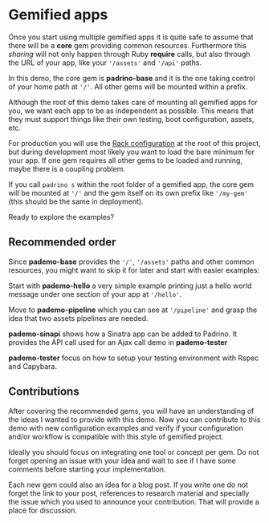 # Gemified apps 

Once you start using multiple gemified apps it is quite safe to assume that
there will be a **core** gem providing common resources. Furthermore this
*sharing* will not only happen through Ruby **require** calls, but also through
the URL of your app,  like your `'/assets'` and `'/api'` paths.

In this demo, the core gem is **padrino-base** and it is the one taking control
of your home path at `'/'`. All other gems will be mounted within a prefix.

Although the root of this demo takes care of mounting all gemified apps for
you, we want each app to be as independent as possible. This means that they
must support things like their own testing, boot configuration, assets, etc.

For production you will use the [Rack
configuration](https://github.com/zenbits/pademo/blob/master/config.ru) at the
root of this project, but during development most likely you want to load the
bare minimum for your app. If one gem requires all other gems to be loaded and
running, maybe there is a coupling problem. 

If you call `padrino s` within the root folder of a gemified app, the core gem
will be mounted at `'/'` and the gem itself on its own prefix like `'/my-gem'`
(this should be the same in deployment).

Ready to explore the examples?

## Recommended order 

Since **pademo-base** provides the `'/'`, `'/assets'` paths and other common
resources, you might want to skip it for later and start with easier examples:

Start with **pademo-hello** a very simple example printing just a hello world
message under one section of your app at `'/hello'`.

Move to **pademo-pipeline** which you can see at `'/pipeline'` and grasp the idea
that two assets pipelines are needed.

**pademo-sinapi** shows how a Sinatra app can be added to Padrino. It provides
the API call used for an Ajax call demo in **pademo-tester**

**pademo-tester** focus on how to setup your testing environment with Rspec and Capybara.

## Contributions

After covering the recommended gems, you will have an understanding of the
ideas I wanted to provide with this demo. Now you can contribute to this demo
with new configuration examples and verify if your configuration and/or
workflow is compatible with this style of gemified project. 

Ideally you should focus on integrating one tool or concept per gem. Do not
forget opening an issue with your idea and wait to see if I have some comments
before starting your implementation.

Each new gem could also an idea for a blog post. If you write one do not forget
the link to your post, references to research material and specially the issue
which you used to announce your contribution. That will provide a place for
discussion.
